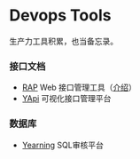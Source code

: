 
# Devops Tools

生产力工具积累，也当备忘录。

### 接口文档

- [RAP](https://github.com/thx/RAP) Web 接口管理工具（[介绍](https://thx.github.io/RAP/index_zh.html)）
- [YApi](https://github.com/YMFE/yapi) 可视化接口管理平台

### 数据库

- [Yearning](https://github.com/cookieY/Yearning) SQL审核平台
